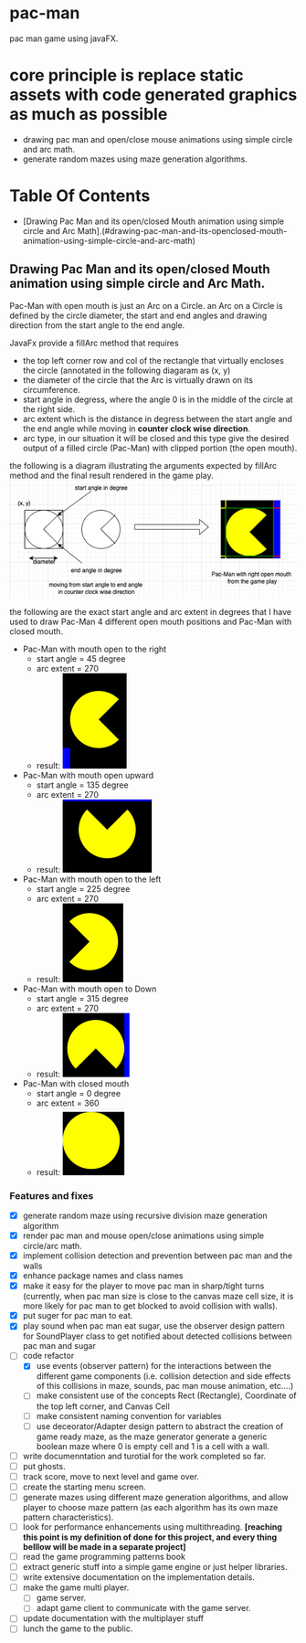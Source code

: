 # pac-man
pac man game using javaFX.

# core principle is replace static assets with code generated graphics as much as possible
  - drawing pac man and open/close mouse animations using simple circle and arc math.
  - generate random mazes using maze generation algorithms.

# Table Of Contents
- [Drawing Pac Man and its open/closed Mouth animation using simple circle and Arc Math].(#drawing-pac-man-and-its-openclosed-mouth-animation-using-simple-circle-and-arc-math)

## Drawing Pac Man and its open/closed Mouth animation using simple circle and Arc Math.
Pac-Man with open mouth is just an Arc on a Circle. an Arc on a Circle is defined by the circle diameter, the start and end angles and drawing direction from the start angle to the end angle.

JavaFx provide a fillArc method that requires
* the top left corner row and col of the rectangle that virtually encloses the circle (annotated in the following diagaram as (x, y)
* the diameter of the circle that the Arc is virtually drawn on its circumference.
* start angle in degress, where the angle 0 is in the middle of the circle at the right side.
* arc extent which is the distance in degress between the start angle and the end angle while moving in **counter clock wise direction**.
* arc type, in our situation it will be closed and this type give the desired output of a filled circle (Pac-Man) with clipped portion (the open mouth).

the following is a diagram illustrating the arguments expected by fillArc method and the final result rendered in the game play.
![pac-man_circle-arc_generating_right-open-mouth](https://github.com/Ahmed-Araby/pac-man/blob/main/documentation/imgs/pac-man_circle-arc_generating_right-open-mouth.drawio.png)


the following are the exact start angle and arc extent in degrees that I have used to draw Pac-Man 4 different open mouth positions and Pac-Man with closed mouth.
* Pac-Man with mouth open to the right
    * start angle =  45 degree
    * arc extent = 270
    * result: ![pac-man_with_right-open-mouth](https://github.com/Ahmed-Araby/pac-man/blob/main/documentation/imgs/pac-man_with_right-open-mouth.png)
* Pac-Man with mouth open upward
    * start angle =  135 degree
    * arc extent = 270
    * result: ![pac-man_with_mouth-open-upward](https://github.com/Ahmed-Araby/pac-man/blob/main/documentation/imgs/pac-man_with_mouth-open-upward.png)
* Pac-Man with mouth open to the left
    * start angle =  225 degree
    * arc extent = 270
    * result: ![pac-man_with_mouth-open-to-the-left](https://github.com/Ahmed-Araby/pac-man/blob/main/documentation/imgs/pac-man_with_mouth-open-to-the-left.png)
* Pac-Man with mouth open to Down
    * start angle =  315 degree
    * arc extent = 270
    * result: ![pac-man_with_mouth-open-downward](https://github.com/Ahmed-Araby/pac-man/blob/main/documentation/imgs/pac-man_with_mouth-open-downward.png)
* Pac-Man with closed mouth
    * start angle =  0 degree
    * arc extent = 360
    * result: ![pac-man_with_closed-mouth](https://github.com/Ahmed-Araby/pac-man/blob/main/documentation/imgs/pac-man_with_closed-mouth.png)
      
### Features and fixes
- [X] generate random maze using recursive division maze generation algorithm
- [X] render pac man and mouse open/close animations using simple circle/arc math.
- [X] implement collision detection and prevention between pac man and the walls
- [X] enhance package names and class names
- [X] make it easy for the player to move pac man in sharp/tight turns (currently, when pac man size is close to the canvas maze cell size, it is more likely for pac man to get blocked to avoid collision with walls).
- [X] put suger for pac man to eat.
- [X] play sound when pac man eat sugar, use the observer design pattern for SoundPlayer class to get notified about detected collisions between pac man and sugar
- [ ] code refactor
  - [X] use events (observer pattern) for the interactions between the different game components (i.e. collision detection and side effects of this collisions in maze, sounds, pac man mouse animation, etc....)
  - [ ] make consistent use of the concepts Rect (Rectangle), Coordinate of the top left corner, and Canvas Cell
  - [ ] make consistent naming convention for variables
  - [ ] use deceorator/Adapter design pattern to abstract the creation of game ready maze, as the maze generator generate a generic boolean maze where 0 is empty cell and 1 is a cell with a wall.
- [ ] write documenntation and turotial for the work completed so far.
- [ ] put ghosts.
- [ ] track score, move to next level and game over.
- [ ] create the starting menu screen.
- [ ] generate mazes using different maze generation algorithms, and allow player to choose maze pattern (as each algorithm has its own maze pattern characteristics).
- [ ] look for performance enhancements using multithreading. __[reaching this point is my definition of done for this project, and every thing belllow will be made in a separate project]__
- [ ] read the game programming patterns book
- [ ] extract generic stuff into a simple game engine or just helper libraries.
- [ ] write extensive documentation on the implementation details.
- [ ] make the game multi player.
  - [ ] game server.
  - [ ] adapt game client to communicate with the game server.
- [ ] update documentation with the multiplayer stuff
- [ ] lunch the game to the public.
